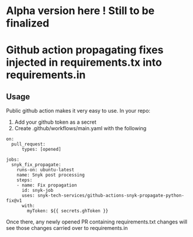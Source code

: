 # Alpha version here ! Still to be finalized

# Github action propagating fixes injected in requirements.tx into requirements.in


## Usage

Public github action makes it very easy to use. 
In your repo:
1. Add your github token as a secret
2. Create .github/workflows/main.yaml with the following

```
on: 
  pull_request:
      types: [opened]

jobs:
  snyk_fix_propagate:
    runs-on: ubuntu-latest
    name: Snyk post processing
    steps:
    - name: Fix propagation
      id: snyk-job
      uses: snyk-tech-services/github-actions-snyk-propagate-python-fix@v1
      with:
        myToken: ${{ secrets.ghToken }}
```
        

Once there, any newly opened PR containing requirements.txt changes will see those changes carried over to requirements.in